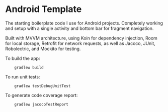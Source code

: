 # Android Template
The starting boilerplate code I use for Android projects. Completely working and setup with a single activity and bottom bar for fragment navigation. 

Built with MVVM architecture, using Koin for dependency injection, Room for local storage, Retrofit for network requests, as well as Jacoco, JUnit, Robolectric, and Mockito for testing. 

To build the app:
```
    gradlew build
```

To run unit tests:
```
    gradlew testDebugUnitTest
```

To generate code coverage report:
```
    gradlew jacocoTestReport
```